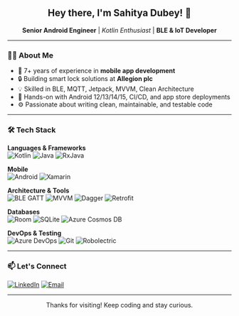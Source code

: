 <h2 align="center">Hey there, I'm Sahitya Dubey! 👋</h2>
<p align="center">
  <strong>Senior Android Engineer</strong> | <em>Kotlin Enthusiast</em> | <strong>BLE & IoT Developer</strong>
</p>

---

### 👨‍💻 About Me
- 🧠 7+ years of experience in **mobile app development**
- 🔒 Building smart lock solutions at **Allegion plc**
- 💡 Skilled in BLE, MQTT, Jetpack, MVVM, Clean Architecture
- 📱 Hands-on with Android 12/13/14/15, CI/CD, and app store deployments
- ⚙️ Passionate about writing clean, maintainable, and testable code

---

### 🛠️ Tech Stack

**Languages & Frameworks**  
![Kotlin](https://img.shields.io/badge/Kotlin-7F52FF?style=flat&logo=kotlin&logoColor=white)
![Java](https://img.shields.io/badge/Java-007396?style=flat&logo=java&logoColor=white)
![RxJava](https://img.shields.io/badge/RxJava-B7178C?style=flat&logo=reactivex&logoColor=white)

**Mobile**  
![Android](https://img.shields.io/badge/Android-3DDC84?style=flat&logo=android&logoColor=white)
![Xamarin](https://img.shields.io/badge/Xamarin-3498DB?style=flat&logo=xamarin&logoColor=white)

**Architecture & Tools**  
<img src="https://img.shields.io/badge/BLE_GATT-Communication-blue?style=flat&logo=bluetooth&logoColor=white" alt="BLE GATT" />
![MVVM](https://img.shields.io/badge/MVVM-Architecture-green)
![Dagger](https://img.shields.io/badge/Dagger-FF6D00?style=flat&logo=google&logoColor=white)
![Retrofit](https://img.shields.io/badge/Retrofit-009688?style=flat)

**Databases**  
![Room](https://img.shields.io/badge/Room-DB-blue)
![SQLite](https://img.shields.io/badge/SQLite-003B57?style=flat&logo=sqlite&logoColor=white)
![Azure Cosmos DB](https://img.shields.io/badge/Cosmos--DB-0078D4?style=flat&logo=microsoftazure&logoColor=white)

**DevOps & Testing**  
![Azure DevOps](https://img.shields.io/badge/Azure_DevOps-0078D7?style=flat&logo=azuredevops&logoColor=white)
![Git](https://img.shields.io/badge/Git-F05032?style=flat&logo=git&logoColor=white)
![Robolectric](https://img.shields.io/badge/Robolectric-Unit--Test-lightgrey)

---

### 📫 Let's Connect

[![LinkedIn](https://img.shields.io/badge/LinkedIn-blue?style=flat&logo=linkedin&logoColor=white)](https://www.linkedin.com/in/sahityadubey)
[![Email](https://img.shields.io/badge/Gmail-Email-red?style=flat&logo=outlook&logoColor=white)](mailto:sahityadubey@outlook.com)

---

<p align="center">Thanks for visiting! Keep coding and stay curious.</p>
